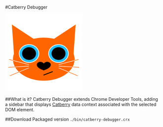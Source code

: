 #Catberry Debugger

![Catberry](https://raw.githubusercontent.com/catberry/catberry/master/docs/images/logo.png)

##What is it?
Catberry Debugger extends Chrome Developer Tools,
adding a sidebar that displays [Catberry](https://github.com/catberry/catberry/) data context associated with the selected DOM element.

##Download
Packaged version `./bin/catberry-debugger.crx`
